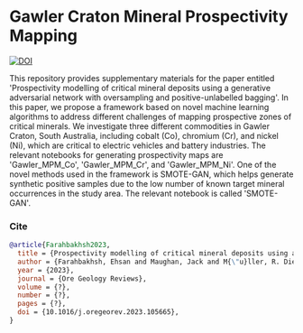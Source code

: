 # Gawler Craton Mineral Prospectivity Mapping

[![DOI](https://zenodo.org/badge/510555370.svg)](https://zenodo.org/badge/latestdoi/510555370)

This repository provides supplementary materials for the paper entitled 'Prospectivity modelling of critical mineral deposits using a generative adversarial network with oversampling and positive-unlabelled bagging'. In this paper, we propose a framework based on novel machine learning algorithms to address different challenges of mapping prospective zones of critical minerals. We investigate three different commodities in Gawler Craton, South Australia, including cobalt (Co), chromium (Cr), and nickel (Ni), which are critical to electric vehicles and battery industries. The relevant notebooks for generating prospectivity maps are 'Gawler_MPM_Co', 'Gawler_MPM_Cr', and 'Gawler_MPM_Ni'. One of the novel methods used in the framework is SMOTE-GAN, which helps generate synthetic positive samples due to the low number of known target mineral occurrences in the study area. The relevant notebook is called 'SMOTE-GAN'.

### Cite

```bib
@article{Farahbakhsh2023,
  title = {Prospectivity modelling of critical mineral deposits using a generative adversarial network with oversampling and positive-unlabelled bagging},
  author = {Farahbakhsh, Ehsan and Maughan, Jack and M{\"u}ller, R. Dietmar},
  year = {2023},
  journal = {Ore Geology Reviews},
  volume = {?},
  number = {?},
  pages = {?},
  doi = {10.1016/j.oregeorev.2023.105665},
}
```
